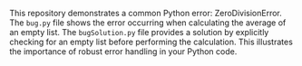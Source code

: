 This repository demonstrates a common Python error: ZeroDivisionError.  The `bug.py` file shows the error occurring when calculating the average of an empty list.  The `bugSolution.py` file provides a solution by explicitly checking for an empty list before performing the calculation.  This illustrates the importance of robust error handling in your Python code.